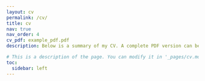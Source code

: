```yaml
---
layout: cv
permalink: /cv/
title: cv
nav: true
nav_order: 4
cv_pdf: example_pdf.pdf
description: Below is a summary of my CV. A complete PDF version can be downloaded here.

# This is a description of the page. You can modify it in '_pages/cv.md'. You can also change or remove the top pdf download button.
toc:
  sidebar: left
---
```

